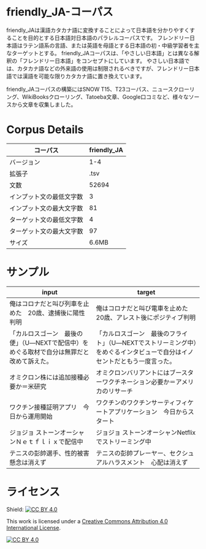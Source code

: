 # friendly_JA-コーパス

friendly_JAは漢語カタカナ語に変換することによって日本語を分かりやすくすることを目的とする日本語対日本語のパラレルコーパスです。
フレンドリー日本語はラテン語系の言語、または英語を母語とする日本語の初・中級学習者を主なターゲットとする。
friendly_JAコーパスは、「やさしい日本語」とは異なる解釈の「フレンドリー日本語」をコンセプトにしています。
やさしい日本語では、カタカナ語などの外来語の使用は制限されるべきですが、フレンドリー日本語では漢語を可能な限りカタカナ語に置き換えています。

friendly_JAコーパスの構築にはSNOW T15、T23コーパス、ニュースクローリング、WikiBooksクローリング、Tatoeba文章、Google口コミなど、様々なソースから文章を収集しました。

# Corpus Details

| コーパス | friendly_JA|
|---|---|
| バージョン  | 1-4  |
| 拡張子  | .tsv  |
| 文数  | 52694  |
| インプット文の最低文字数  | 3  |
| インプット文の最大文字数  | 81  |
| ターゲット文の最低文字数  | 4  |
| ターゲット文の最大文字数  | 97  |
| サイズ  | 6.6MB  |



# サンプル

| input | target|
|---|---|
| 俺はコロナだと叫び列車を止めた　20歳、逮捕後に陽性判明  |  俺はコロナだと叫び電車を止めた　20歳、アレスト後にポジティブ判明 |
|「カルロスゴーン　最後の便」（U―NEXTで配信中）をめぐる取材で自分は無罪だと改めて訴えた。|	「カルロスゴーン　最後のフライト」（U―NEXTでストリーミング中）をめぐるインタビューで自分はイノセントだともう一度言った。|
|オミクロン株には追加接種必要か＝米研究|オミクロンバリアントにはブースターワクチネーション必要か＝アメリカのリサーチ|
|ワクチン接種証明アプリ　今日から運用開始|ワクチンのワクチンサーティフィケートアプリケーション　今日からスタート|
|ジョジョ ストーンオーシャンＮｅｔｆｌｉｘで配信中|ジョジョ ストーンオーシャンNetflixでストリーミング中|
|テニスの彭帥選手、性的被害　懸念は消えず|テニスの彭帥プレーヤー、セクシュアルハラスメント　心配は消えず|



# ライセンス
Shield: [![CC BY 4.0][cc-by-shield]][cc-by]

This work is licensed under a
[Creative Commons Attribution 4.0 International License][cc-by].

[![CC BY 4.0][cc-by-image]][cc-by]

[cc-by]: http://creativecommons.org/licenses/by/4.0/
[cc-by-image]: https://i.creativecommons.org/l/by/4.0/88x31.png
[cc-by-shield]: https://img.shields.io/badge/License-CC%20BY%204.0-lightgrey.svg
